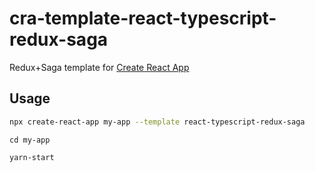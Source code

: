 # cra-template-react-typescript-redux-saga

Redux+Saga template for [Create React App](https://github.com/facebook/create-react-app)

## Usage

```sh
npx create-react-app my-app --template react-typescript-redux-saga

```
```
cd my-app
```
```
yarn-start
```
